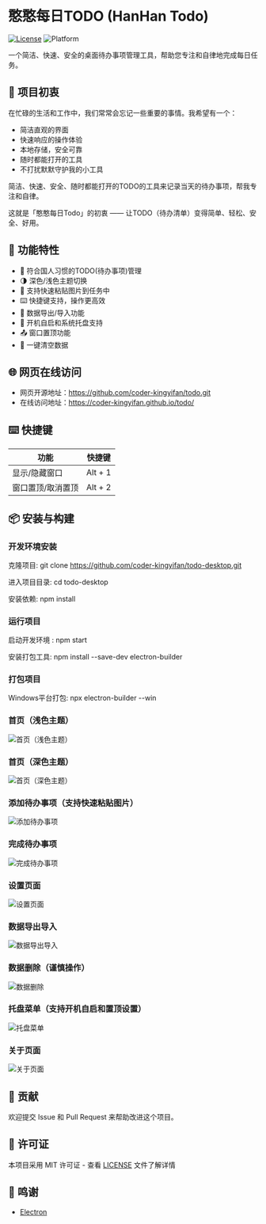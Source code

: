 # 憨憨每日TODO (HanHan Todo)

[![License](https://img.shields.io/badge/license-MIT-blue.svg)](LICENSE)
![Platform](https://img.shields.io/badge/platform-windows-blue)

一个简洁、快速、安全的桌面待办事项管理工具，帮助您专注和自律地完成每日任务。

## 🎯 项目初衷

在忙碌的生活和工作中，我们常常会忘记一些重要的事情。我希望有一个：

- 简洁直观的界面
- 快速响应的操作体验
- 本地存储，安全可靠
- 随时都能打开的工具
- 不打扰默默守护我的小工具

简洁、快速、安全、随时都能打开的TODO的工具来记录当天的待办事项，帮我专注和自律。

这就是「憨憨每日Todo」的初衷 —— 让TODO（待办清单）变得简单、轻松、安全、好用。

## 🌟 功能特性

- 📝 符合国人习惯的TODO(待办事项)管理
- 🌗 深色/浅色主题切换
- 📎 支持快速粘贴图片到任务中
- ⌨️ 快捷键支持，操作更高效
- 💾 数据导出/导入功能
- 🚀 开机自启和系统托盘支持
- 📤 窗口置顶功能
- 🧹 一键清空数据

## 🌐 网页在线访问

- 网页开源地址：https://github.com/coder-kingyifan/todo.git
- 在线访问地址：https://coder-kingyifan.github.io/todo/

## ⌨️ 快捷键

| 功能        | 快捷键     |
|-----------|---------|
| 显示/隐藏窗口   | Alt + 1 |
| 窗口置顶/取消置顶 | Alt + 2 |



## 📦 安装与构建

### 开发环境安装
克隆项目: git clone https://github.com/coder-kingyifan/todo-desktop.git

进入项目目录: cd todo-desktop

安装依赖: npm install

### 运行项目
启动开发环境 : npm start

安装打包工具: npm install --save-dev electron-builder

### 打包项目
Windows平台打包: npx electron-builder --win

### 首页（浅色主题）
![首页（浅色主题）](static/readMe/img_1.png)

### 首页（深色主题）
![首页（深色主题）](static/readMe/img_7.png)

### 添加待办事项（支持快速粘贴图片）
![添加待办事项](static/readMe/img_2.png)

### 完成待办事项
![完成待办事项](static/readMe/img_3.png)

### 设置页面
![设置页面](static/readMe/img_4.png)

### 数据导出导入
![数据导出导入](static/readMe/img_5.png)

### 数据删除（谨慎操作）
![数据删除](static/readMe/img_6.png)

### 托盘菜单（支持开机自启和置顶设置）
![托盘菜单](static/readMe/img_8.png)

### 关于页面
![关于页面](static/readMe/img.png)

## 🤝 贡献

欢迎提交 Issue 和 Pull Request 来帮助改进这个项目。

## 📄 许可证

本项目采用 MIT 许可证 - 查看 [LICENSE](https://opensource.org/license/MIT) 文件了解详情

## 🙏 鸣谢

- [Electron](https://www.electronjs.org/)
